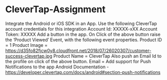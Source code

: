 # CleverTap-Assignment
Integrate the Android or iOS SDK in an App. Use the following CleverTap account credentials for this integration 
Account Id: XXXXX-xXX
Account Token: XXXXX
Add a button in the app.
On Click of the above button raise the ‘Product Viewed’ Event, with the following event properties.
Product ID = 1
Product Image = https://d35fo82fjcw0y8.cloudfront.net/2018/07/26020307/customer-success-clevertap.jpg 
Product Name = CleverTap
Also push an Email Id to the profile on click of the above button.
Email = <youremail>
Add support for Push Notifications to the app 
Android Documentation - https://developer.clevertap.com/docs/android#section-push-notifications
